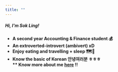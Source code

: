 ```yaml
---
title: ""
---
```


##### **Hi, I'm Sok Ling!**

- **A second year Accounting & Finance student 💰**
- **An extroverted-introvert (ambivert) xD**
- **Enjoy eating and travelling + sleep 🗺️📍**
- **Know the basic of Korean 안녕여러분 ㅎㅎㅎ**  
  **\*\* Know more about me [here](/about) !!**
